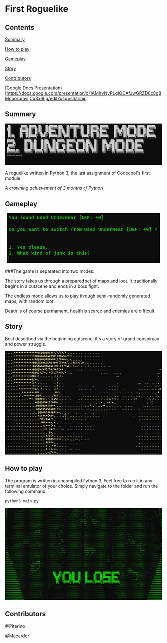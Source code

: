# First Roguelike

## Contents

[Summary](#summary)

[How to play](#how-to-play)

[Gameplay](#gameplay)

[Story](#story)

[Contributors](#contributors)

[Google Docs Presentation)[https://docs.google.com/presentation/d/1AMlrvNyPLgIQOAfJwGRZD8c8g8McborbmvjjCu3x6Lg/edit?usp=sharing]

## Summary

<p align="center">
  <img src="https://github.com/Piterino/firstroguelike/blob/main/pictures/screenshot_gamemode.png?raw=true" alt="Gamemode"/>
</p>

A roguelike written in Python 3, the last assignment of Codecool's first module.

*A crowning achievement of 3 months of Python*

## Gameplay

<p align="center">
  <img src="https://github.com/Piterino/firstroguelike/blob/main/pictures/screenshot_armorpickup.png?raw=true" alt="Armor pickup"/>
</p>

###The game is separated into two modes:

The story takes us through a prepared set of maps and loot. It traditionally begins in a cutscene and ends in a boss fight.

The endless mode allows us to play through semi-randomly generated maps, with random loot.

Death is of course permament, health is scarce and enemies are difficult.

## Story

Best described via the beginning cutscene, it's a story of grand conspiracy and power struggle.

<p align="center">
  <img src="https://github.com/Piterino/firstroguelike/blob/main/pictures/screenshot_story_alien.png?raw=true" alt="Alien"/>
</p>

## How to play

The program is written in uncompiled Python 3. Feel free to run it in any terminal emulator of your choice. Simply navigate to the folder and run the following command.

```bash
python3 main.py
```

<p align="center">
  <img src="https://github.com/Piterino/firstroguelike/blob/main/pictures/screenshot_losescreen.png?raw=true" alt="Lose screen"/>
</p>

## Contributors

@Piterino

@Macardor
